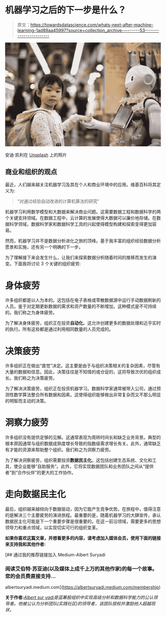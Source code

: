 # 机器学习之后的下一步是什么？

> 原文：<https://towardsdatascience.com/whats-next-after-machine-learning-1ad89aa45997?source=collection_archive---------53----------------------->

![](img/ce6bdb92c5effc3a4eecf7278def6597.png)

安迪·凯利在 [Unsplash](https://unsplash.com?utm_source=medium&utm_medium=referral) 上的照片

## 商业和组织的观点

最近，人们越来越关注机器学习及其在个人和商业环境中的应用。维基百科将其定义为:

> “对通过经验自动改进的计算机算法的研究”

机器学习利用数学模型和大数据来解决商业问题。这需要数据工程和数据科学的两个关键支持领域。在数据工程中，云计算的发展使得大数据可以廉价地存储。在数据科学领域，数据科学家和数据科学工具的兴起使得模型构建和探索变得更加容易。

然而，机器学习并不是数据分析进化之旅的顶峰。基于我丰富的组织经验数据分析愿景和实施，还有另一个明确的下一步。

为了理解接下来会发生什么，让我们来探索数据分析随着时间的推移而发生的演变。下面我将讨论 3 个关键的组织疲劳:

# 身体疲劳

许多组织都是以人为本的。这包括在电子表格或零散数据源中运行手动数据刷新的人员。鉴于对定期更新数据的需求和资产数量的不断增加，这种模式是不可持续的。我们称之为身体疲劳。

为了解决身体疲劳，组织正在投资**自动化**。这允许创建更多的数据处理和近乎实时的执行。所有这些都是通过利用相同数量的人员完成的。

# 决策疲劳

许多组织正在做出“直觉”决定。这主要是由于与组织决策相关的复杂因素，尽管有大量的数据和信息。因此，决策往往是不知情的或仓促的，这将导致次优的组织成长。我们称之为决策疲劳。

为了解决决策疲劳，组织正在投资机器学习。数据科学家通常被带入公司，通过预测性数学算法整合所有数据和因素。这使得组织能够做出非常复杂而又不那么明显的明智而主动的决策。

# 洞察力疲劳

许多组织没有提供足够的见解。这通常表现为周转时间长和缺乏业务背景。典型的根本原因通常与组织数据成熟度增长导致的指数级需求增长有关。此外，通常缺乏有才能的资源来帮助整个组织。我们称之为洞察力疲劳。

为了解决洞察疲劳，组织需要投资**数据民主化**。这包括创建生态系统、文化和工具，使企业能够“自助服务”。此外，它将实现数据团队和业务团队之间从“提供者”到“合作伙伴”的更大的工作协作。

# 走向数据民主化

最后，组织越来越倾向于数据驱动，因为它能产生竞争优势。在旅程中，值得注意的是解决三个主要疲劳的演进旅程。最重要的是，随着机器学习的大肆宣传，承认数据民主化可能是下一个重要步骤是很重要的。在这一前沿领域，需要更多的思想领导力和重点领域，以实现切实可行的组织变革。

**如果你喜欢这篇文章，并想看更多的内容，请考虑加入媒体会员，使用下面的链接来支持我和其他作者:**

[](https://albertsuryadi.medium.com/membership) [## 通过我的推荐链接加入 Medium-Albert Suryadi

### 阅读艾伯特·苏亚迪(以及媒体上成千上万的其他作家)的每一个故事。您的会员费直接支持…

albertsuryadi.medium.com](https://albertsuryadi.medium.com/membership) 

**关于作者:**[*Albert sur yadi*](https://www.linkedin.com/in/albertsuryadi/)*是蓝筹股组织中实现高级分析和数据科学能力的公认领导者。他被公认为分析团队(实践社区)的领导者，该团队授权并激励他人超越现状。*